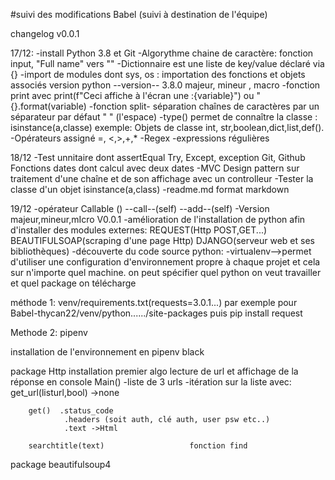 #suivi des modifications Babel
(suivi à destination de l'équipe)

changelog v0.0.1

17/12:
-install Python 3.8 et Git
-Algorythme chaine de caractère: fonction input,  "Full name" vers "<firstname><middle><lastname>"
-Dictionnaire est une liste de key/value déclaré via {}
-import de modules dont sys, os : importation des fonctions et objets associés version python --version-- 3.8.0 majeur, mineur , macro
-fonction print avec print(f"Ceci affiche à l'écran une :{variable}") ou "{}.format(variable)
-fonction split- séparation chaînes de caractères par un séparateur par défaut " " (l'espace)
-type() permet de connaître la classe : isinstance(a,classe) exemple: Objets de classe int, str,boolean,dict,list,def().
-Opérateurs  assigné =, <,>,+,*
-Regex -expressions régulières


18/12
-Test unnitaire dont assertEqual
Try, Except, exception
Git, Github
Fonctions dates dont calcul avec deux dates
-MVC Design pattern sur traitement d'une chaîne et de son affichage avec un controlleur
-Tester la classe d'un objet isinstance(a,class)
-readme.md format markdown

19/12
-opérateur Callable () --call--(self)    --add--(self)
-Version majeur,mineur,mIcro V0.0.1
-amélioration de l'installation de python afin d'installer des modules externes: REQUEST(Http POST,GET...) BEAUTIFULSOAP(scraping d'une page Http) DJANGO(serveur web et ses bibliothèques)
-découverte du code source python:
-virtualenv-->permet d'utiliser une configuration d'environnement propre à chaque projet et cela sur n'importe quel machine. on peut spécifier quel python on veut travailler et quel package on télécharge

méthode 1: venv/requirements.txt(requests=3.0.1...)
par exemple pour Babel-thycan22/venv/python....../site-packages
puis pip install request

Methode 2: pipenv

installation de l'environnement en pipenv black 

package Http installation
premier algo lecture de url et affichage de la réponse en console
        Main()
            -liste de 3 urls
            -itération sur la liste avec: get_url(listurl,bool)  ->none
            <attention au retour par gestion des erreurs>

        get()  .status_code 
                .headers (soit auth, clé auth, user psw etc..)
                .text ->Html

        searchtitle(text)                   fonction find
        
 package beautifulsoup4       
